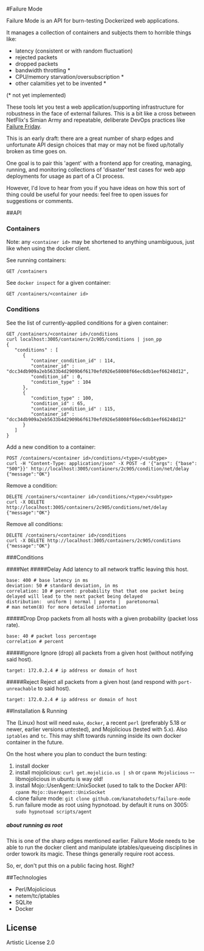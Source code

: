 #Failure Mode

Failure Mode is an API for burn-testing Dockerized web applications.

It manages a collection of containers and subjects them to horrible things
like:

* latency (consistent or with random fluctuation)
* rejected packets
* dropped packets
* bandwidth throttling *
* CPU/memory starvation/oversubscription *
* other calamities yet to be invented *

(* not yet implemented)

These tools let you test a web application/supporting infrastructure for
robustness in the face of external failures. This is a bit like a cross between NetFlix's 
Simian Army and repeatable, deliberate DevOps practices like 
[Failure Friday](http://blog.pagerduty.com/2013/11/failure-friday-at-pagerduty/).

This is an early draft: there are a great number of sharp edges and unfortunate API
design choices that may or may not be fixed up/totally broken as time goes on.

One goal is to pair this 'agent' with a frontend app for creating, managing,
running, and monitoring collections of 'disaster' test cases for web app
deployments for usage as part of a CI process.

However, I'd love to hear from you if you have ideas on how this sort of thing
could be useful for your needs: feel free to open issues for suggestions or comments.

##API
### Containers
Note: any `<container id>` may be shortened to anything unambiguous, just like
when using the docker client.

See running containers:

    GET /containers

See `docker inspect` for a given container:

    GET /containers/<container id>

### Conditions
See the list of currently-applied conditions for a given container:

    GET /containers/<container id>/conditions
    curl localhost:3005/containers/2c905/conditions | json_pp
    {
       "conditions" : [
          {
             "container_condition_id" : 114,
             "container_id" : "dcc34db909a2eb5633b4d2909b6f6170efd926e58008f66ec6db1eef66248d12",
             "condition_id" : 0,
             "condition_type" : 104
          },
          {
             "condition_type" : 100,
             "condition_id" : 65,
             "container_condition_id" : 115,
             "container_id" : "dcc34db909a2eb5633b4d2909b6f6170efd926e58008f66ec6db1eef66248d12"
          }
       ]
    }

Add a new condition to a container:

    POST /containers/<container id>/conditions/<type>/<subtype>
    curl -H "Content-Type: application/json" -X POST -d '{"args": {"base": "500"}}' http://localhost:3005/containers/2c905/condition/net/delay
    {"message":"OK"}

Remove a condition:

    DELETE /containers/<container id>/conditions/<type>/<subtype>
    curl -X DELETE http://localhost:3005/containers/2c905/conditions/net/delay
    {"message":"OK"}

Remove all conditions:

    DELETE /containers/<container id>/conditions
    curl -X DELETE http://localhost:3005/containers/2c905/conditions
    {"message":"OK"}

###Conditions

####Net
#####Delay
Add latency to all network traffic leaving this host.

    base: 400 # base latency in ms
    deviation: 50 # standard deviation, in ms
    correlation: 10 # percent: probability that that one packet being delayed will lead to the next packet being delayed
    distribution:  uniform | normal | pareto |  paretonormal
    # man netem(8) for more detailed information

#####Drop
Drop packets from all hosts with a given probability (packet loss rate).

    base: 40 # packet loss percentage
    correlation # percent

#####Ignore
Ignore (drop) all packets from a given host (without notifying said host).

    target: 172.0.2.4 # ip address or domain of host

#####Reject
Reject all packets from a given host (and respond with `port-unreachable` to said host).

    target: 172.0.2.4 # ip address or domain of host

##Installation & Running

The (Linux) host will need `make`, `docker`, a recent `perl` (preferably 5.18 or
newer, earlier versions untested), and Mojolicious (tested with 5.x). Also
`iptables` and `tc`. This may shift towards running inside its own docker
container in the future.

On the host where you plan to conduct the burn testing:

1. install docker
2. install mojolicious: `curl get.mojolicio.us | sh` or `cpanm Mojolicious` -- libmojolicious in ubuntu is way old!
3. install Mojo::UserAgent::UnixSocket (used to talk to the Docker API): `cpanm Mojo::UserAgent::UnixSocket`
4. clone failure mode: `git clone github.com/kanatohodets/failure-mode`
5. run failure mode as root using hypnotoad. by default it runs on 3005: `sudo hypnotoad scripts/agent`

##### about running as root
This is one of the sharp edges mentioned earlier. Failure Mode needs to be able
to run the docker client and manipulate iptables/queueing disciplines in order
towork its magic. These things generally require root access.

So, er, don't put this on a public facing host. Right?

##Technologies

* Perl/Mojolicious
* netem/tc/iptables
* SQLite
* Docker

## License

Artistic License 2.0
